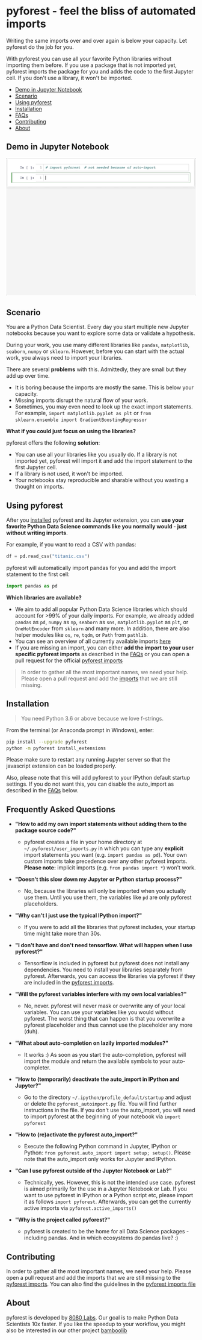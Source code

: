 # pyforest - feel the bliss of automated imports

Writing the same imports over and over again is below your capacity. Let pyforest do the job for you.


With pyforest you can use all your favorite Python libraries without importing them before.
If you use a package that is not imported yet, pyforest imports the package for you and adds the code to the first Jupyter cell. If you don't use a library, it won't be imported.


- [Demo in Jupyter Notebook](#demo-in-jupyter-notebook)
- [Scenario](#scenario)
- [Using pyforest](#using-pyforest)
- [Installation](#installation)
- [FAQs](#frequently-asked-questions)
- [Contributing](#contributing)
- [About](#about)



## Demo in Jupyter Notebook
![demo](examples/assets/pyforest_demo_in_jupyter_notebook.gif)


## Scenario

You are a Python Data Scientist. Every day you start multiple new Jupyter notebooks because you want to explore some data or validate a hypothesis.

During your work, you use many different libraries like `pandas`, `matplotlib`, `seaborn`, `numpy` or `sklearn`. However, before you can start with the actual work, you always need to import your libraries.


There are several __problems__ with this. Admittedly, they are small but they add up over time.
- It is boring because the imports are mostly the same. This is below your capacity.
- Missing imports disrupt the natural flow of your work.
- Sometimes, you may even need to look up the exact import statements. For example, `import matplotlib.pyplot as plt` or `from sklearn.ensemble import GradientBoostingRegressor`

__What if you could just focus on using the libraries?__

pyforest offers the following __solution__:
- You can use all your libraries like you usually do. If a library is not imported yet, pyforest will import it and add the import statement to the first Jupyter cell.
- If a library is not used, it won't be imported.
- Your notebooks stay reproducible and sharable without you wasting a thought on imports.


## Using pyforest

After you [installed](#installation) pyforest and its Jupyter extension, you can __use your favorite Python Data Science commands like you normally would - just without writing imports__.

For example, if you want to read a CSV with pandas:

```python
df = pd.read_csv("titanic.csv")
```

pyforest will automatically import pandas for you and add the import statement to the first cell:
```python
import pandas as pd
```


__Which libraries are available?__
- We aim to add all popular Python Data Science libraries which should account for >99% of your daily imports. For example, we already added `pandas` as `pd`, `numpy` as `np`, `seaborn` as `sns`, `matplotlib.pyplot` as `plt`, or `OneHotEncoder` from `sklearn` and many more. In addition, there are also helper modules like `os`, `re`, `tqdm`, or `Path` from `pathlib`.
- You can see an overview of all currently available imports [here](src/pyforest/_imports.py)
- If you are missing an import, you can either __add the import to your user specific pyforest imports__ as described in the [FAQs](#frequently-asked-questions) or you can open a pull request for the official [pyforest imports](src/pyforest/_imports.py)

> In order to gather all the most important names, we need your help. Please open a pull request and add the [imports](src/pyforest/_imports.py) that we are still missing.


## Installation

> You need Python 3.6 or above because we love f-strings.

From the terminal (or Anaconda prompt in Windows), enter:

```bash
pip install --upgrade pyforest
python -m pyforest install_extensions
```

Please make sure to restart any running Jupyter server so that the javascript extension can be loaded properly.

Also, please note that this will add pyforest to your IPython default startup settings. If you do not want this, you can disable the auto_import as described in the [FAQs](#frequently-asked-questions) below.


## Frequently Asked Questions

- __"How to add my own import statements without adding them to the package source code?"__
    - pyforest creates a file in your home directory at `~/.pyforest/user_imports.py` in which you can type any **explicit** import statements you want (e.g. `import pandas as pd`). Your own custom imports take precedence over any other pyforest imports. **Please note:** implicit imports (e.g. `from pandas import *`) won't work.

- __"Doesn't this slow down my Jupyter or Python startup process?"__
    - No, because the libraries will only be imported when you actually use them. Until you use them, the variables like `pd` are only pyforest placeholders.

- __"Why can't I just use the typical IPython import?"__
    - If you were to add all the libraries that pyforest includes, your startup time might take more than 30s.

- __"I don't have and don't need tensorflow. What will happen when I use pyforest?"__
    - Tensorflow is included in pyforest but pyforest does not install any dependencies. You need to install your libraries separately from pyforest. Afterwards, you can access the libraries via pyforest if they are included in the [pyforest imports](src/pyforest/_imports.py).

- __"Will the pyforest variables interfere with my own local variables?"__
    - No, never. pyforest will never mask or overwrite any of your local variables. You can use your variables like you would without pyforest. The worst thing that can happen is that you overwrite a pyforest placeholder and thus cannot use the placeholder any more (duh).

- __"What about auto-completion on lazily imported modules?"__
    - It works :) As soon as you start the auto-completion, pyforest will import the module and return the available symbols to your auto-completer.

- __"How to (temporarily) deactivate the auto_import in IPython and Jupyter?"__
    - Go to the directory `~/.ipython/profile_default/startup` and adjust or delete the `pyforest_autoimport.py` file. You will find further instructions in the file. If you don't use the auto_import, you will need to import pyforest at the beginning of your notebook via `import pyforest`

- __"How to (re)activate the pyforest auto_import?"__
    - Execute the following Python command in Jupyter, IPython or Python: `from pyforest.auto_import import setup; setup()`. Please note that the auto_import only works for Jupyter and IPython.

- __"Can I use pyforest outside of the Jupyter Notebook or Lab?"__
    - Technically, yes. However, this is not the intended use case. pyforest is aimed primarily for the use in a Jupyter Notebook or Lab. If you want to use pyforest in IPython or a Python script etc, please import it as follows `import pyforest`. Afterwards, you can get the currently active imports via `pyforest.active_imports()`

- __"Why is the project called pyforest?"__
    - pyforest is created to be the home for all Data Science packages - including pandas. And in which ecosystems do pandas live? :)


## Contributing
In order to gather all the most important names, we need your help. Please open a pull request and add the imports that we are still missing to the [pyforest imports](src/pyforest/_imports.py). You can also find the guidelines in the [pyforest imports file](src/pyforest/_imports.py)


## About
pyforest is developed by [8080 Labs](https://8080labs.com). Our goal is to make Python Data Scientists 10x faster. If you like the speedup to your workflow, you might also be interested in our other project [bamboolib](https://bamboolib.com)
